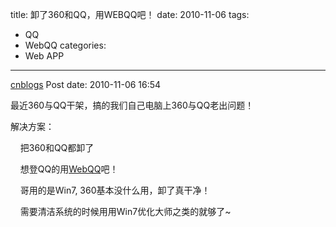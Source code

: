 title: 卸了360和QQ，用WEBQQ吧！
date: 2010-11-06
tags:
  - QQ
  - WebQQ
categories:
  - Web APP
---

[cnblogs](http://www.cnblogs.com/pcy0/archive/2010/11/06/1870647.html) Post date: 2010-11-06 16:54

最近360与QQ干架，搞的我们自己电脑上360与QQ老出问题！

解决方案：

    把360和QQ都卸了

    想登QQ的用[WebQQ](http://web2.qq.com)吧！

    哥用的是Win7, 360基本没什么用，卸了真干净！

    需要清洁系统的时候用用Win7优化大师之类的就够了\~

